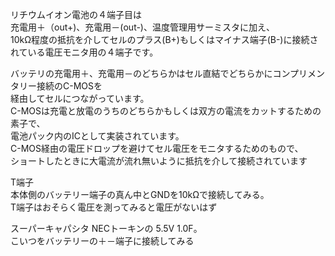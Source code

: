 リチウムイオン電池の４端子目は  
充電用＋（out+)、充電用－(out-)、温度管理用サーミスタに加え、  
10kΩ程度の抵抗を介してセルのプラス(B+)もしくはマイナス端子(B-)に接続されている電圧モニタ用の４端子です。  
  
バッテリの充電用＋、充電用－のどちらかはセル直結でどちらかにコンプリメンタリー接続のC-MOSを  
経由してセルにつながっています。  
C-MOSは充電と放電のうちのどちらかもしくは双方の電流をカットするための素子で、  
電池パック内のICとして実装されています。  
C-MOS経由の電圧ドロップを避けてセル電圧をモニタするためのもので、  
ショートしたときに大電流が流れ無いように抵抗を介して接続されています   
  
  
T端子  
本体側のバッテリー端子の真ん中とGNDを10kΩで接続してみる。  
T端子はおそらく電圧を測ってみると電圧がないはず    
  
スーパーキャパシタ NECトーキンの 5.5V 1.0F。  
こいつをバッテリーの＋－端子に接続してみる  
  
